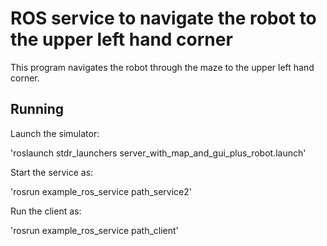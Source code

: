 # ROS service to navigate the robot to the upper left hand corner

This program navigates the robot through the maze to the upper left hand corner.

## Running 
Launch the simulator:

 'roslaunch stdr_launchers server_with_map_and_gui_plus_robot.launch'

Start the service as:

 'rosrun example_ros_service path_service2'

Run the client as:

 'rosrun example_ros_service path_client'
